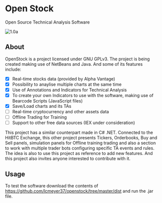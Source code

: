 # Open Stock
Open Source Technical Analysis Software

![1.0a](https://github.com/lcmeyer37/openstock/blob/master/openstock02012019.jpg)

## About
OpenStock is a project licensed under GNU GPLv3. The project is being created making use of NetBeans and Java. And some of its features include:

- [x] Real-time stocks data (provided by Alpha Vantage) 
- [x] Possibility to anaylise multiple charts at the same time
- [x] Use of Annotations and Indicators for Technical Analysis
- [x] To create your own Indicators to use with the software, making use of Bearcode Scripts (JavaScript files)
- [x] Save/Load charts and its TAs
- [ ] Real-time cryptocurrency and other assets data
- [ ] Offline Trading for Training
- [ ] Support to other free data sources (IEX under consideration)

This project has a similar counterpart made in C# .NET. Connected to the HitBTC Exchange, this other project presents Tickers, Orderbooks, Buy and Sell panels, simulation panels for Offline training trading and also a section to work with multiple trader bots configuring specific TA events and rules. The idea is also to use this project as reference to add new features. And this project also invites anyone interested to contribute with it.

## Usage
To test the software download the contents of https://github.com/lcmeyer37/openstock/tree/master/dist and run the .jar file.
